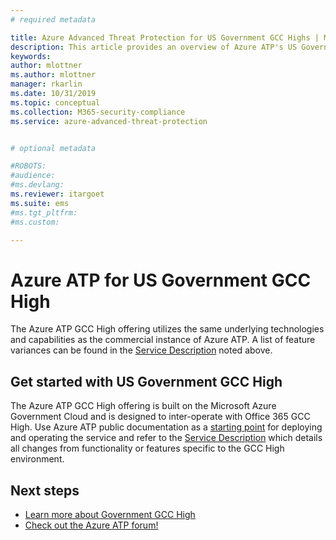 ```yaml
---
# required metadata

title: Azure Advanced Threat Protection for US Government GCC Highs | Microsoft Docs
description: This article provides an overview of Azure ATP's US Government for GCC High offering.
keywords:
author: mlottner
ms.author: mlottner
manager: rkarlin
ms.date: 10/31/2019
ms.topic: conceptual
ms.collection: M365-security-compliance
ms.service: azure-advanced-threat-protection


# optional metadata

#ROBOTS:
#audience:
#ms.devlang:
ms.reviewer: itargoet
ms.suite: ems
#ms.tgt_pltfrm:
#ms.custom:

---
```



# Azure ATP for US Government GCC High

The Azure ATP GCC High offering utilizes the same underlying technologies and capabilities as the commercial instance of Azure ATP. A list of feature variances can be found in the [Service Description](https://docs.microsoft.com/enterprise-mobility-security/solution/ems-azure-atp-govt-service-description) noted above.

## Get started with US Government GCC High
 
The Azure ATP GCC High offering is built on the Microsoft Azure Government Cloud and is designed to inter-operate with Office 365 GCC High. Use Azure ATP public documentation as a [starting point](install-atp-step1.md) for deploying and operating the service and refer to the [Service Description](https://docs.microsoft.com/enterprise-mobility-security/solution/ems-azure-atp-govt-service-description) which details all changes from functionality or features specific to the GCC High environment.  


## Next steps
- [Learn more about Government GCC High](https://docs.microsoft.com/enterprise-mobility-security/solution/ems-security-govt-description)
- [Check out the Azure ATP forum!](https://aka.ms/azureatpcommunity)

